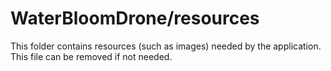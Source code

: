 # WaterBloomDrone/resources

This folder contains resources (such as images) needed by the application. This file can
be removed if not needed.

